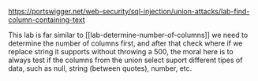 https://portswigger.net/web-security/sql-injection/union-attacks/lab-find-column-containing-text

This lab is far similar to [[lab-determine-number-of-columns]] we need to determine the number of columns first, and after that check where if we replace string it supports without throwing a 500, the moral here is to always test if the columns from the union select suport different tipes of data, such as null, string (between quotes), number, etc.